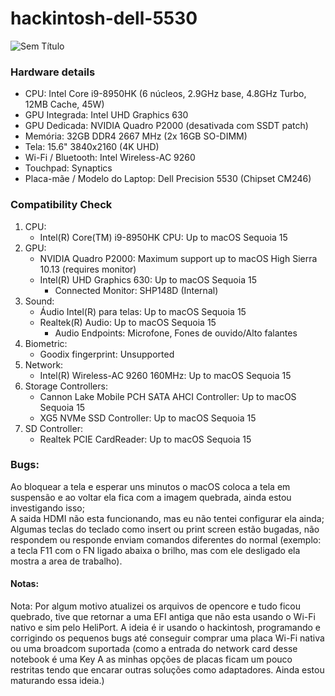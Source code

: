 # hackintosh-dell-5530

![Sem Título](https://github.com/user-attachments/assets/b0bef0fe-5b34-46e2-8ffb-aad4f85f6d49)

### Hardware details

- CPU: Intel Core i9-8950HK (6 núcleos, 2.9GHz base, 4.8GHz Turbo, 12MB Cache, 45W)
- GPU Integrada: Intel UHD Graphics 630
- GPU Dedicada: NVIDIA Quadro P2000 (desativada com SSDT patch)
- Memória: 32GB DDR4 2667 MHz (2x 16GB SO-DIMM)
- Tela: 15.6" 3840x2160 (4K UHD)
- Wi-Fi / Bluetooth: Intel Wireless-AC 9260
- Touchpad: Synaptics
- Placa-mãe / Modelo do Laptop: Dell Precision 5530 (Chipset CM246)

### Compatibility Check

1. CPU:
   - Intel(R) Core(TM) i9-8950HK CPU: Up to macOS Sequoia 15
2. GPU:
   - NVIDIA Quadro P2000: Maximum support up to macOS High Sierra 10.13 (requires monitor)
   - Intel(R) UHD Graphics 630: Up to macOS Sequoia 15
      - Connected Monitor: SHP148D (Internal)
3. Sound:
   - Áudio Intel(R) para telas: Up to macOS Sequoia 15
   - Realtek(R) Audio: Up to macOS Sequoia 15
      - Audio Endpoints: Microfone, Fones de ouvido/Alto falantes
4. Biometric:
   - Goodix fingerprint: Unsupported
5. Network:
   - Intel(R) Wireless-AC 9260 160MHz: Up to macOS Sequoia 15
6. Storage Controllers:
   - Cannon Lake Mobile PCH SATA AHCI Controller: Up to macOS Sequoia 15
   - XG5 NVMe SSD Controller: Up to macOS Sequoia 15
7. SD Controller:
   - Realtek PCIE CardReader: Up to macOS Sequoia 15

### Bugs: 

Ao bloquear a tela e esperar uns minutos o macOS coloca a tela em suspensão e ao voltar ela fica com a imagem quebrada, ainda estou investigando isso;  
A saida HDMI não esta funcionando, mas eu não tentei configurar ela ainda;  
Algumas teclas do teclado como insert ou print screen estão bugadas, não respondem ou responde enviam comandos diferentes do normal (exemplo: a tecla F11 com o FN ligado abaixa o brilho, mas com ele desligado ela mostra a area de trabalho).

#### Notas:

Nota: Por algum motivo atualizei os arquivos de opencore e tudo ficou quebrado, tive que retornar a uma EFI antiga que não esta usando o Wi-Fi nativo e sim pelo HeliPort.
A ideia é ir usando o hackintosh, programando e corrigindo os pequenos bugs até conseguir comprar uma placa Wi-Fi nativa ou uma broadcom suportada (como a entrada do network card desse notebook é uma Key A as minhas opções de placas ficam um pouco restritas tendo que encarar outras soluções como adaptadores. Ainda estou maturando essa ideia.)
